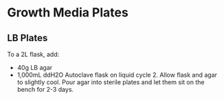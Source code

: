 # Growth Media Plates 
## LB Plates
To a 2L flask, add:  
- 40g LB agar 
- 1,000mL ddH2O
Autoclave flask on liquid cycle 2. Allow flask and agar to slightly cool. Pour agar into sterile plates and let them sit on the bench for 2-3 days.
